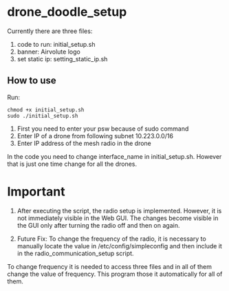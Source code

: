 # drone_doodle_setup

Currently there are three files:

1. code to run: initial_setup.sh
2. banner: Airvolute logo
3. set static ip: setting_static_ip.sh

## How to use

Run:
```
chmod +x initial_setup.sh
sudo ./initial_setup.sh
```

1. First you need to enter your psw because of sudo command
2. Enter IP of a drone from following subnet 10.223.0.0/16
3. Enter IP address of the mesh radio in the drone

In the code you need to change interface_name in initial_setup.sh. However that is just one time change for all the drones.

# Important

1. After executing the script, the radio setup is implemented. However, it is not immediately visible in the Web GUI. The changes become visible in the GUI only after turning the radio off and then on again.

2. Future Fix: To change the frequency of the radio, it is necessary to manually locate the value in /etc/config/simpleconfig and then include it in the radio_communication_setup script.

To change frequency it is needed to access three files and in all of them change the value of frequency. This program those it automatically for all of them.
